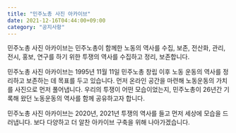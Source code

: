 ```yaml
---
title: "민주노총 사진 아카이브"
date: 2021-12-16T04:44:00+09:00
category: "공지사항"
---
```


민주노총 사진 아카이브는 민주노총이 함께한 노동의 역사를 수집, 보존, 전산화, 관리, 전시, 홍보, 연구를 하기 위한 투쟁의 역사를 수집하고 정리, 보존합니다.

민주노총 사진 아카이브는 1995년 11월 11일 민주노총 창립 이후 노동 운동의 역사를 정리하고 보존하는 데 목표를 두고 있습니다. 먼저 온라인 공간을 마련해 노동운동의 가치를 사진으로 먼저 풀어냅니다. 우리의 투쟁이 어떤 모습이었는지, 민주노총이 26년간 기록해 왔던 노동운동의 역사를 함께 공유하고자 합니다.

민주노총 사진 아카이브는 2020년, 2021년 투쟁의 역사를 들고 먼저 세상에 모습을 드러냅니다. 보다 다양하고 더 알찬 아카이브 구축을 위해 나아가겠습니다.
